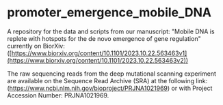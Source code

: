 # promoter_emergence_mobile_DNA
A repository for the data and scripts from our manuscript: "Mobile DNA is replete with hotspots for the de novo emergence of gene regulation" currently on BiorXiv: ([https://www.biorxiv.org/content/10.1101/2023.10.22.563463v1](https://www.biorxiv.org/content/10.1101/2023.10.22.563463v2))

The raw sequencing reads from the deep mutational scanning experiment are available on the Sequence Read Archive (SRA) at the following link: (https://www.ncbi.nlm.nih.gov/bioproject/PRJNA1021969) or with Project Accession Number: PRJNA1021969.
